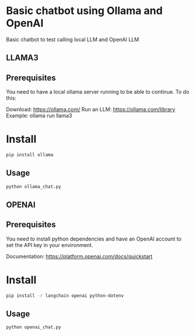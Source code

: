 # Basic chatbot using Ollama and OpenAI

Basic chatbot to test calling local LLM and OpenAI LLM

## LLAMA3

## Prerequisites 

You need to have a local ollama server running to be able to continue. To do this:

Download: https://ollama.com/
Run an LLM: https://ollama.com/library
Example: ollama run llama3

# Install

```bash
pip install ollama
```

## Usage

```bash
python ollama_chat.py
```

## OPENAI

## Prerequisites 

You need to install python dependencies and have an OpenAI account to set the API key in your environment.

Documentation: https://platform.openai.com/docs/quickstart

# Install

```bash
pip install -r langchain openai python-dotenv
```
## Usage

```bash
python openai_chat.py
```

